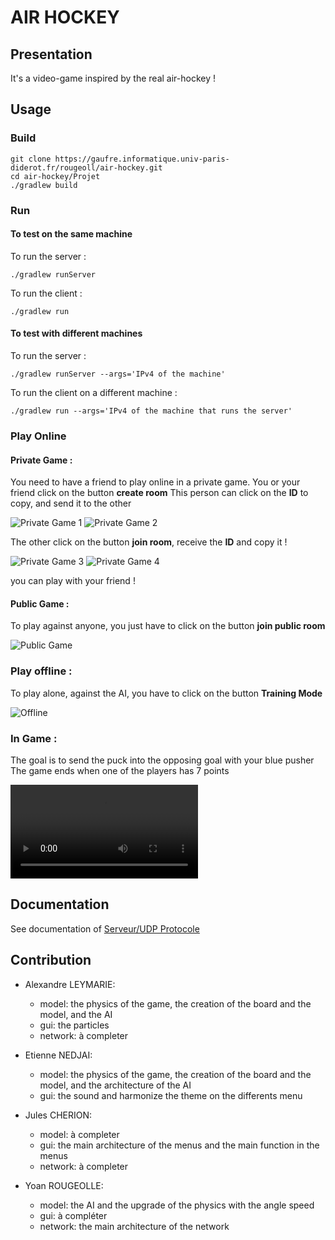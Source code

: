 # AIR HOCKEY

## Presentation

It's a video-game inspired by the real air-hockey !

## Usage

### Build

```
git clone https://gaufre.informatique.univ-paris-diderot.fr/rougeoll/air-hockey.git
cd air-hockey/Projet
./gradlew build
```
### Run

#### To test on the same machine

To run the server :
```
./gradlew runServer
```
To run the client :
```
./gradlew run
```
#### To test with different machines
To run the server :
```
./gradlew runServer --args='IPv4 of the machine'
```
To run the client on a different machine :

```
./gradlew run --args='IPv4 of the machine that runs the server'
```

### Play Online

#### Private Game :

You need to have a friend to play online in a private game.
You or your friend click on the button **create room**
This person can click on the **ID** to copy, and send it to the other

![Private Game 1](Projet/ressources/ressources-readme/image1.png)
![Private Game 2](Projet/ressources/ressources-readme/image2.png)

The other click on the button **join room**, receive the **ID** and copy it !

![Private Game 3](Projet/ressources/ressources-readme/image3.png)
![Private Game 4](Projet/ressources/ressources-readme/image4.png)

you can play with your friend !

#### Public Game :

To play against anyone, you just have to click on the button **join public room**

![Public Game](Projet/ressources/ressources-readme/image6.png)

### Play offline :

To play alone, against the AI, you have to click on the button **Training Mode**

![Offline](Projet/ressources/ressources-readme/image5.png)

### In Game :

The goal is to send the puck into the opposing goal with your blue pusher
The game ends when one of the players has 7 points

![](Projet/ressources/ressources-readme/video-air-hockey.mp4)

## Documentation

See documentation of [Serveur/UDP Protocole](doc_server.md)

## Contribution

* Alexandre LEYMARIE:
    * model: the physics of the game, the creation of the board and the model, and the AI
    * gui: the particles
    * network: à completer

* Etienne NEDJAI:
    * model: the physics of the game, the creation of the board and the model, and the architecture of the AI
    * gui: the sound and harmonize the theme on the differents menu

* Jules CHERION:
    * model: à completer
    * gui: the main architecture of the menus and the main function in the menus
    * network: à completer

* Yoan ROUGEOLLE:
    * model: the AI and the upgrade of the physics with the angle speed
    * gui: à compléter
    * network: the main architecture of the network